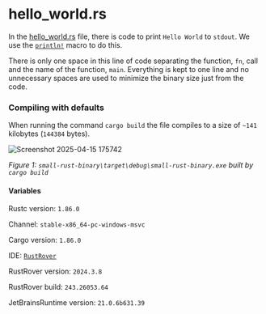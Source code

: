 # hello_world.rs
In the [hello_world.rs](https://github.com/Polycarbohydrate/small-rust-binary/blob/main/src/hello_world/hello_world.rs) file, there is code to print `Hello World` to `stdout`. We use the [`println!`](https://doc.rust-lang.org/std/macro.println.html) macro to do this.

There is only one space in this line of code separating the function, `fn`, call and the name of the function, `main`. Everything is kept to one line and no unnecessary spaces are used to minimize the binary size just from the code.

### Compiling with defaults
When running the command ```cargo build``` the file compiles to a size of `~141` kilobytes (`144384` bytes).

![Screenshot 2025-04-15 175742](https://github.com/user-attachments/assets/ba4fd767-0f0c-4784-be9a-ec3e41226e89)

*Figure 1: `small-rust-binary\target\debug\small-rust-binary.exe` built by `cargo build`*


#### Variables
Rustc version: `1.86.0`

Channel: `stable-x86_64-pc-windows-msvc`

Cargo version: `1.86.0`

IDE: [`RustRover`](https://www.jetbrains.com/rust/)

RustRover version: `2024.3.8`

RustRover build: `243.26053.64`

JetBrainsRuntime version: `21.0.6b631.39`
